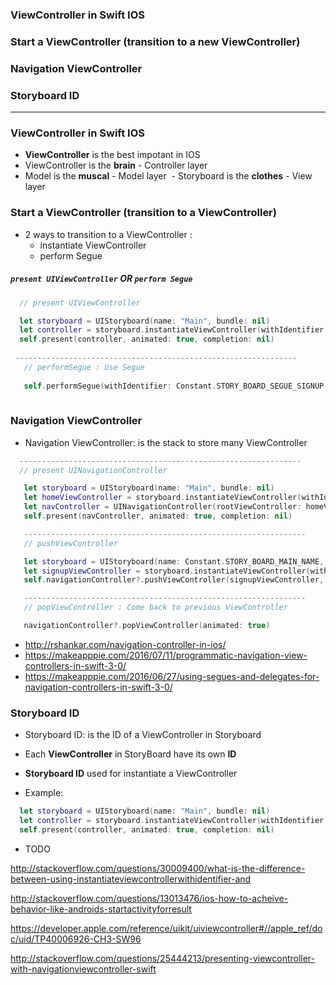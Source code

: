 ### ViewController in Swift IOS
### Start a ViewController (transition to a new ViewController)
### Navigation ViewController
### Storyboard ID

-----------------------
### ViewController in Swift IOS
  - **ViewController** is the best impotant in IOS 
  - ViewController is the **brain** - Controller layer
  - Model is the **muscal** - Model layer
  - Storyboard is the **clothes** - View layer

### Start a ViewController (transition to a ViewController)
  - 2 ways to transition to a ViewController :
    - instantiate ViewController
    - perform Segue

##### `present UIViewController` OR `perform Segue`

```swift
  // present UIViewController

  let storyboard = UIStoryboard(name: "Main", bundle: nil)
  let controller = storyboard.instantiateViewController(withIdentifier: "someViewController") as! UIViewController
  self.present(controller, animated: true, completion: nil)
  
 ---------------------------------------------------------------
   // performSegue : Use Segue
   
   self.performSegue(withIdentifier: Constant.STORY_BOARD_SEGUE_SIGNUP, sender: self)
  
```


### Navigation ViewController
  - Navigation ViewController: is the stack to store many ViewController
  
  ```swift
    ---------------------------------------------------------------
    // present UINavigationController

     let storyboard = UIStoryboard(name: "Main", bundle: nil)
     let homeViewController = storyboard.instantiateViewController(withIdentifier: "HomeViewController") as! HomeViewController
     let navController = UINavigationController(rootViewController: homeViewController)
     self.present(navController, animated: true, completion: nil)

     ---------------------------------------------------------------
     // pushViewController

     let storyboard = UIStoryboard(name: Constant.STORY_BOARD_MAIN_NAME, bundle: nil)
     let signupViewController = storyboard.instantiateViewController(withIdentifier: Constant.STORY_BOARD_SIGNUP_ID) as! SignupViewController
     self.navigationController?.pushViewController(signupViewController, animated: true)

     ---------------------------------------------------------------
     // popViewController : Come back to previous ViewController

     navigationController?.popViewController(animated: true)
  ```
  - http://rshankar.com/navigation-controller-in-ios/
  - https://makeapppie.com/2016/07/11/programmatic-navigation-view-controllers-in-swift-3-0/
  - https://makeapppie.com/2016/06/27/using-segues-and-delegates-for-navigation-controllers-in-swift-3-0/
 
### Storyboard ID
  - Storyboard ID: is the ID of a ViewController in Storyboard
  - Each **ViewController** in StoryBoard have its own **ID**
  - **Storyboard ID** used for instantiate a ViewController
  
  - Example:

  ```swift
    let storyboard = UIStoryboard(name: "Main", bundle: nil)
    let controller = storyboard.instantiateViewController(withIdentifier: "someViewController") as! UIViewController
    self.present(controller, animated: true, completion: nil)
  ```


  
  
  
  
  
  
  
  
  
  
  
  - TODO
  
http://stackoverflow.com/questions/30009400/what-is-the-difference-between-using-instantiateviewcontrollerwithidentifier-and

http://stackoverflow.com/questions/13013476/ios-how-to-acheive-behavior-like-androids-startactivityforresult

https://developer.apple.com/reference/uikit/uiviewcontroller#//apple_ref/doc/uid/TP40006926-CH3-SW96

http://stackoverflow.com/questions/25444213/presenting-viewcontroller-with-navigationviewcontroller-swift
